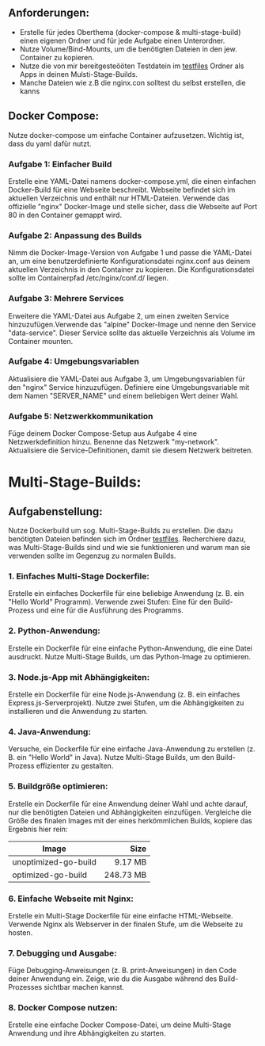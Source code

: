 ## Anforderungen:

- Erstelle für jedes Oberthema (docker-compose & multi-stage-build) einen eigenen Ordner und für jede Aufgabe einen Unterordner.
- Nutze Volume/Bind-Mounts, um die benötigten Dateien in den jew. Container zu kopieren.
- Nutze die von mir bereitgesteööten Testdatein im [testfiles](./testfiles/) Ordner als Apps in deinen Mulsti-Stage-Builds.
- Manche Dateien wie z.B die nginx.con solltest du selbst erstellen, die kanns

## Docker Compose:
Nutze docker-compose um einfache Container aufzusetzen. Wichtig ist, dass du yaml dafür nutzt.


### Aufgabe 1: Einfacher Build
Erstelle eine YAML-Datei namens docker-compose.yml, die einen einfachen Docker-Build für eine Webseite beschreibt. 
Webseite befindet sich im aktuellen Verzeichnis und enthält nur HTML-Dateien. Verwende das offizielle "nginx" 
Docker-Image und stelle sicher, dass die Webseite auf Port 80 in den Container gemappt wird.

### Aufgabe 2: Anpassung des Builds
Nimm die Docker-Image-Version von Aufgabe 1 und passe die YAML-Datei an, um eine benutzerdefinierte 
Konfigurationsdatei nginx.conf aus deinem aktuellen Verzeichnis in den Container zu kopieren. Die Konfigurationsdatei sollte im Containerpfad /etc/nginx/conf.d/ liegen.


### Aufgabe 3: Mehrere Services
Erweitere die YAML-Datei aus Aufgabe 2, um einen zweiten Service hinzuzufügen.Verwende das "alpine" 
Docker-Image und nenne den Service "data-service". Dieser Service sollte das aktuelle Verzeichnis 
als Volume im Container mounten.


### Aufgabe 4: Umgebungsvariablen
Aktualisiere die YAML-Datei aus Aufgabe 3, um Umgebungsvariablen für den "nginx" Service hinzuzufügen. 
Definiere eine Umgebungsvariable mit dem Namen "SERVER_NAME" und einem beliebigen Wert deiner Wahl.


### Aufgabe 5: Netzwerkkommunikation
Füge deinem Docker Compose-Setup aus Aufgabe 4 eine Netzwerkdefinition hinzu. Benenne das Netzwerk 
"my-network". Aktualisiere die Service-Definitionen, damit sie diesem Netzwerk beitreten.



# Multi-Stage-Builds:
## Aufgabenstellung:
Nutze Dockerbuild um sog. Multi-Stage-Builds zu erstellen. Die dazu benötigten Dateien 
befinden sich im Ordner [testfiles](./testfiles/).
Recherchiere dazu, was Multi-Stage-Builds sind und wie sie funktionieren und warum man sie 
verwenden sollte im Gegenzug zu normalen Builds.



### 1. Einfaches Multi-Stage Dockerfile:
Erstelle ein einfaches Dockerfile für eine beliebige Anwendung 
(z. B. ein "Hello World" Programm).
Verwende zwei Stufen: Eine für den Build-Prozess und eine für 
die Ausführung des Programms.


### 2. Python-Anwendung:
Erstelle ein Dockerfile für eine einfache Python-Anwendung, 
die eine Datei ausdruckt. Nutze Multi-Stage Builds, um das 
Python-Image zu optimieren.


### 3. Node.js-App mit Abhängigkeiten:
Erstelle ein Dockerfile für eine Node.js-Anwendung 
(z. B. ein einfaches Express.js-Serverprojekt).
Nutze zwei Stufen, um die Abhängigkeiten zu 
installieren und die Anwendung zu starten.


### 4. Java-Anwendung:
Versuche, ein Dockerfile für eine einfache Java-Anwendung 
zu erstellen (z. B. ein "Hello World" in Java).
Nutze Multi-Stage Builds, um den Build-Prozess effizienter 
zu gestalten.


### 5. Buildgröße optimieren:
Erstelle ein Dockerfile für eine Anwendung deiner Wahl und 
achte darauf, nur die benötigten Dateien und Abhängigkeiten einzufügen.
Vergleiche die Größe des finalen Images mit der eines 
herkömmlichen Builds, kopiere das Ergebnis hier rein:

| Image                | Size      |
|----------------------|----------:|
| unoptimized-go-build |   9.17 MB |
| optimized-go-build   | 248.73 MB |

### 6. Einfache Webseite mit Nginx:
Erstelle ein Multi-Stage Dockerfile für eine einfache HTML-Webseite.
Verwende Nginx als Webserver in der finalen Stufe, um die Webseite 
zu hosten.


### 7. Debugging und Ausgabe:
Füge Debugging-Anweisungen (z. B. print-Anweisungen) in den Code 
deiner Anwendung ein.
Zeige, wie du die Ausgabe während des Build-Prozesses sichtbar 
machen kannst.

### 8. Docker Compose nutzen:
Erstelle eine einfache Docker Compose-Datei, um deine Multi-Stage 
Anwendung und ihre Abhängigkeiten zu starten.

